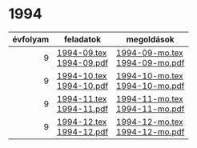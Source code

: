 # 1994

| évfolyam | feladatok | megoldások |
|---:|---|---|
| 9|[1994-09.tex](1994-09.tex) <br> [1994-09.pdf](1994-09.pdf) | [1994-09-mo.tex](1994-09-mo.tex) <br> [1994-09-mo.pdf](1994-09-mo.pdf)|
| 9|[1994-10.tex](1994-10.tex) <br> [1994-10.pdf](1994-10.pdf) | [1994-10-mo.tex](1994-10-mo.tex) <br> [1994-10-mo.pdf](1994-09-mo.pdf)|
| 9|[1994-11.tex](1994-11.tex) <br> [1994-11.pdf](1994-11.pdf) | [1994-11-mo.tex](1994-11-mo.tex) <br> [1994-11-mo.pdf](1994-09-mo.pdf)|
| 9|[1994-12.tex](1994-12.tex) <br> [1994-12.pdf](1994-12.pdf) | [1994-12-mo.tex](1994-12-mo.tex) <br> [1994-12-mo.pdf](1994-09-mo.pdf)|
